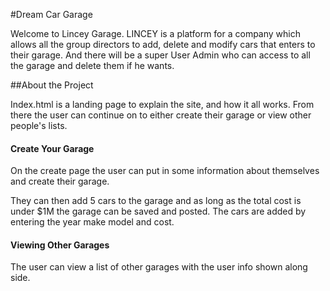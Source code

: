 #Dream Car Garage

Welcome to Lincey Garage. LINCEY is a platform for a company which allows all the group directors to add, delete and modify cars that enters to their garage. And there will be a super User Admin who can access to all the garage and delete them if he wants.

##About the Project

Index.html is a landing page to explain the site, and how it all works. From there the user can continue on to either create their garage or view other people's lists.

#### Create Your Garage

On the create page the user can put in some information about themselves and create their garage.

They can then add 5 cars to the garage and as long as the total cost is under $1M the garage can be saved and posted. The cars are added by entering the year make model and cost.

#### Viewing Other Garages

The user can view a list of other garages with the user info shown along side.
